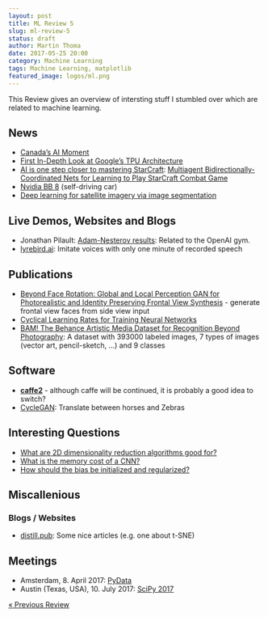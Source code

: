 ```yaml
---
layout: post
title: ML Review 5
slug: ml-review-5
status: draft
author: Martin Thoma
date: 2017-05-25 20:00
category: Machine Learning
tags: Machine Learning, matplotlib
featured_image: logos/ml.png
---
```


This Review gives an overview of intersting stuff I stumbled over which are
related to machine learning.


## News

* [Canada’s AI Moment](https://canada.googleblog.com/2017/03/canadas-ai-moment.html)
* [First In-Depth Look at Google’s TPU Architecture](https://www.nextplatform.com/2017/04/05/first-depth-look-googles-tpu-architecture/)
* [AI is one step closer to mastering StarCraft](http://www.theverge.com/2017/4/3/15164490/alibaba-ai-starcraft-combat): [Multiagent Bidirectionally-Coordinated Nets for Learning to Play StarCraft Combat Game](https://arxiv.org/abs/1703.10069v1)
* [Nvidia BB 8](https://blogs.nvidia.com/blog/2017/01/04/bb8-ces/) (self-driving car)
* [Deep learning for satellite imagery via image segmentation](https://deepsense.io/deep-learning-for-satellite-imagery-via-image-segmentation/)


## Live Demos, Websites and Blogs


* Jonathan Pilault: [Adam-Nesterov results](https://jonathanpilault.wordpress.com/2016/04/19/week-of-april-18-adam-nesterov-results/): Related to the OpenAI gym.
* [lyrebird.ai](https://lyrebird.ai/press): Imitate voices with only one minute of recorded speech


## Publications

<!-- e.g. arXiv -->

* [Beyond Face Rotation: Global and Local Perception GAN for Photorealistic and Identity Preserving Frontal View Synthesis](https://arxiv.org/abs/1704.04086) - generate frontal view faces from side view input
* [Cyclical Learning Rates for Training Neural Networks](https://arxiv.org/abs/1506.01186)
* [BAM! The Behance Artistic Media Dataset for Recognition Beyond Photography](https://arxiv.org/abs/1704.08614): A dataset with 393000 labeled images, 7 types of images (vector art, pencil-sketch, ...) and 9 classes

## Software

<!-- e.g. Theano, Keras, ... -->

* [**caffe2**](http://caffe2.ai/) - although caffe will be continued, it is probably
  a good idea to switch?
* [CycleGAN](https://junyanz.github.io/CycleGAN/): Translate between horses and Zebras


## Interesting Questions

<!-- For example StackExchange -->

* [What are 2D dimensionality reduction algorithms good for?](http://datascience.stackexchange.com/q/17953/8820)
* [What is the memory cost of a CNN?](http://datascience.stackexchange.com/q/16292/8820)
* [How should the bias be initialized and regularized?](http://datascience.stackexchange.com/q/17987/8820)


## Miscallenious

### Blogs / Websites

* [distill.pub](http://distill.pub/): Some nice articles (e.g. one about t-SNE)



## Meetings

* Amsterdam, 8. April 2017: [PyData](https://pydata.org/amsterdam2017/)
* Austin (Texas, USA), 10. July 2017: [SciPy 2017](https://scipy2017.scipy.org/ehome/220975/493391/)

<div class="navigation clearfix">
    <div class="alignleft">
        <a href="https://martin-thoma.com/ml-review-4/" rel="prev">« Previous Review</a>
    </div><!--
    <div class="alignright">
        <a href="https://martin-thoma.com/ml-review-6/" rel="next">Next Review »</a>
    </div>-->
</div>
